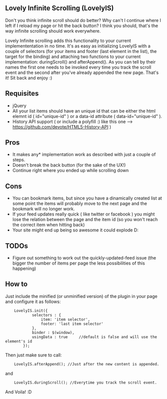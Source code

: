 Lovely Infinite Scrolling (LovelyIS)
------------------------------------


Don't you think infinite scroll should do better? Why can't I continue where I left if I reload my page or hit the back button?
I think you should, that's the way infinite scrolling should work everywhere. 
 
Lovely Infinite scrolling adds this functionality to your current implemententation in no time.
It's as easy as initializing LovelyIS with a couple of selectors (for your items and footer (last element in the list), the target for the binding)
and attaching two functions to your current implementation: duringScroll() and afterAppend(). As you can tell by their names the first one needs to
be invoked every time you track the scroll event and the second after you've already appended the new page. That's it! Sit back and enjoy :)
 
Requisites
----------

* jQuery
* All your list items should have an unique id that can be either the html elemnt id ( id="unique-id" )
or a data-id attribute ( data-id="unique-id" ).
* History API support ( or include a polyfill :) like this one --> https://github.com/devote/HTML5-History-API ) 

 
Pros
----
* It makes any* implementation work as described with just a couple of steps.
* Doesn't break the back button (for the sake of the UX!) 
* Continue right where you ended up while scrolling down 

Cons
----
* You can bookmark items, but since you have a dinamically created list at some point the items will probably move to the next
page and the bookmark will no longer work. 
* If your feed updates really quick ( like twitter or facebook ) you might lose the relation between the page and the item id (so you won't reach the correct item when hitting back) 
* Your site might end up being so awesome it could explode D: 

TODOs
-----
* Figure out something to work out the quickly-updated-feed issue (the bigger the number of items per page the less possibilities of this happening)

How to
------

Just include the minified (or unminified version) of the plugin in your page and configure it as follows:

        LovelyIS.init({
                selectors : {
                    item: 'item selector',
                    footer: 'last item selector'
                },
                binder : $(window),  
                usingData : true     //default is false and will use the element's id
            });

Then just make sure to call: 

        LovelyIS.afterAppend(); //Just after the new content is appended.

and   

        LovelyIS.duringScroll(); //Everytime you track the scroll event.

And Voila! :D
